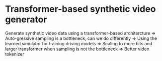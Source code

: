 # Transformer-based synthetic video generator
Generate synthetic video data using a transformer-based architercture
  => Auto-gressive sampling is a bottleneck, can we do differently
  => Using the learned simulator for training driving models
  => Scaling to more bits and larger transformer when sampling is not the bottleneck
  => Better video tokenizer
